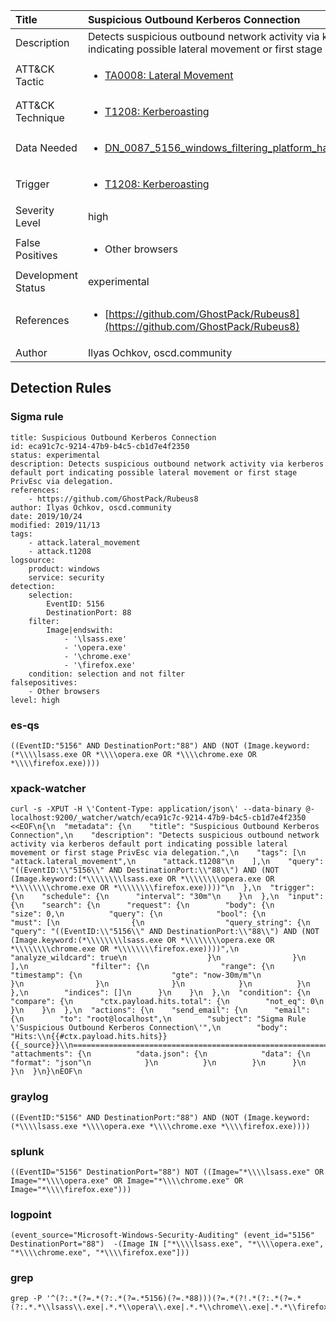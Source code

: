 | Title                | Suspicious Outbound Kerberos Connection                                                                                                                                                 |
|:---------------------|:------------------------------------------------------------------------------------------------------------------------------------------------------------|
| Description          | Detects suspicious outbound network activity via kerberos default port indicating possible lateral movement or first stage PrivEsc via delegation.                                                                                                                                           |
| ATT&amp;CK Tactic    |  <ul><li>[TA0008: Lateral Movement](https://attack.mitre.org/tactics/TA0008)</li></ul>  |
| ATT&amp;CK Technique | <ul><li>[T1208: Kerberoasting](https://attack.mitre.org/techniques/T1208)</li></ul>  |
| Data Needed          | <ul><li>[DN_0087_5156_windows_filtering_platform_has_permitted_connection](../Data_Needed/DN_0087_5156_windows_filtering_platform_has_permitted_connection.md)</li></ul>  |
| Trigger              | <ul><li>[T1208: Kerberoasting](../Triggers/T1208.md)</li></ul>  |
| Severity Level       | high |
| False Positives      | <ul><li>Other browsers</li></ul>  |
| Development Status   | experimental |
| References           | <ul><li>[https://github.com/GhostPack/Rubeus8](https://github.com/GhostPack/Rubeus8)</li></ul>  |
| Author               | Ilyas Ochkov, oscd.community |


## Detection Rules

### Sigma rule

```
title: Suspicious Outbound Kerberos Connection
id: eca91c7c-9214-47b9-b4c5-cb1d7e4f2350
status: experimental
description: Detects suspicious outbound network activity via kerberos default port indicating possible lateral movement or first stage PrivEsc via delegation.
references:
    - https://github.com/GhostPack/Rubeus8
author: Ilyas Ochkov, oscd.community
date: 2019/10/24
modified: 2019/11/13
tags:
    - attack.lateral_movement
    - attack.t1208
logsource:
    product: windows
    service: security
detection:
    selection:
        EventID: 5156
        DestinationPort: 88
    filter:
        Image|endswith:
            - '\lsass.exe'
            - '\opera.exe'
            - '\chrome.exe'
            - '\firefox.exe'
    condition: selection and not filter 
falsepositives:
    - Other browsers
level: high

```





### es-qs
    
```
((EventID:"5156" AND DestinationPort:"88") AND (NOT (Image.keyword:(*\\\\lsass.exe OR *\\\\opera.exe OR *\\\\chrome.exe OR *\\\\firefox.exe))))
```


### xpack-watcher
    
```
curl -s -XPUT -H \'Content-Type: application/json\' --data-binary @- localhost:9200/_watcher/watch/eca91c7c-9214-47b9-b4c5-cb1d7e4f2350 <<EOF\n{\n  "metadata": {\n    "title": "Suspicious Outbound Kerberos Connection",\n    "description": "Detects suspicious outbound network activity via kerberos default port indicating possible lateral movement or first stage PrivEsc via delegation.",\n    "tags": [\n      "attack.lateral_movement",\n      "attack.t1208"\n    ],\n    "query": "((EventID:\\"5156\\" AND DestinationPort:\\"88\\") AND (NOT (Image.keyword:(*\\\\\\\\lsass.exe OR *\\\\\\\\opera.exe OR *\\\\\\\\chrome.exe OR *\\\\\\\\firefox.exe))))"\n  },\n  "trigger": {\n    "schedule": {\n      "interval": "30m"\n    }\n  },\n  "input": {\n    "search": {\n      "request": {\n        "body": {\n          "size": 0,\n          "query": {\n            "bool": {\n              "must": [\n                {\n                  "query_string": {\n                    "query": "((EventID:\\"5156\\" AND DestinationPort:\\"88\\") AND (NOT (Image.keyword:(*\\\\\\\\lsass.exe OR *\\\\\\\\opera.exe OR *\\\\\\\\chrome.exe OR *\\\\\\\\firefox.exe))))",\n                    "analyze_wildcard": true\n                  }\n                }\n              ],\n              "filter": {\n                "range": {\n                  "timestamp": {\n                    "gte": "now-30m/m"\n                  }\n                }\n              }\n            }\n          }\n        },\n        "indices": []\n      }\n    }\n  },\n  "condition": {\n    "compare": {\n      "ctx.payload.hits.total": {\n        "not_eq": 0\n      }\n    }\n  },\n  "actions": {\n    "send_email": {\n      "email": {\n        "to": "root@localhost",\n        "subject": "Sigma Rule \'Suspicious Outbound Kerberos Connection\'",\n        "body": "Hits:\\n{{#ctx.payload.hits.hits}}{{_source}}\\n================================================================================\\n{{/ctx.payload.hits.hits}}",\n        "attachments": {\n          "data.json": {\n            "data": {\n              "format": "json"\n            }\n          }\n        }\n      }\n    }\n  }\n}\nEOF\n
```


### graylog
    
```
((EventID:"5156" AND DestinationPort:"88") AND (NOT (Image.keyword:(*\\\\lsass.exe *\\\\opera.exe *\\\\chrome.exe *\\\\firefox.exe))))
```


### splunk
    
```
((EventID="5156" DestinationPort="88") NOT ((Image="*\\\\lsass.exe" OR Image="*\\\\opera.exe" OR Image="*\\\\chrome.exe" OR Image="*\\\\firefox.exe")))
```


### logpoint
    
```
(event_source="Microsoft-Windows-Security-Auditing" (event_id="5156" DestinationPort="88")  -(Image IN ["*\\\\lsass.exe", "*\\\\opera.exe", "*\\\\chrome.exe", "*\\\\firefox.exe"]))
```


### grep
    
```
grep -P '^(?:.*(?=.*(?:.*(?=.*5156)(?=.*88)))(?=.*(?!.*(?:.*(?=.*(?:.*.*\\lsass\\.exe|.*.*\\opera\\.exe|.*.*\\chrome\\.exe|.*.*\\firefox\\.exe))))))'
```



